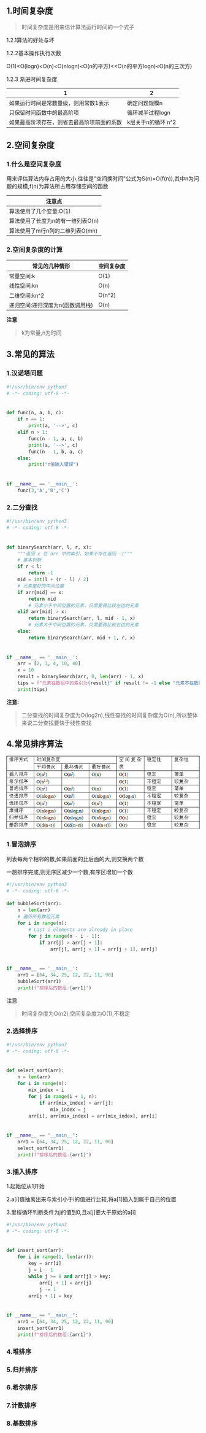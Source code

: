 ## 1.时间复杂度

> 时间复杂度是用来估计算法运行时间的一个式子

1.2.1算法的好处与坏

1.2.2基本操作执行次数

​	O(1)<O(logn)<O(n)<O(nlogn)<O(n的平方)<<O(n的平方logn)<O(n的三次方)

1.2.3 渐进时间复杂度

| 1                                          | 2                  |
| ------------------------------------------ | ------------------ |
| 如果运行时间是常数量级，则用常数1表示      | 确定问题规模n      |
| 只保留时间函数中的最高阶项                 | 循环减半过程logn   |
| 如果最高阶项存在，则省去最高阶项前面的系数 | k层关于n的循环 n^2 |

## 2.空间复杂度

###  1.什么是空间复杂度

用来评估算法内存占用的大小,往往是"空间换时间"公式为S(n)=O(f(n)),其中n为问题的规模,f(n)为算法所占用存储空间的函数

| 注意点                            |
| --------------------------------- |
| 算法使用了几个变量:O(1)           |
| 算法使用了长度为n的有一维列表O(n) |
| 算法使用了m行n列的二维列表O(mn)   |

### 2.空间复杂度的计算

| 常见的几种情形                   | 空间复杂度 |
| -------------------------------- | ---------- |
| 常量空间:k                       | O(1)       |
| 线性空间:kn                      | O(n)       |
| 二维空间:kn^2                    | O(n^2)     |
| 递归空间:递归深度为n(函数调用栈) | O(n)       |

**注意**

> k为常量,n为时间



##  3.常见的算法

### 1.汉诺塔问题

```python
#!/usr/bin/env python3
# -*- coding: utf-8 -*-


def func(n, a, b, c):
    if n == 1:
        print(a, '-->', c)
    elif n > 1:
        func(n - 1, a, c, b)
        print(a, '-->', c)
        func(n - 1, b, a, c)
    else:
        print("n值输入错误")


if __name__ == '__main__':
    func(3,'A','B','C')

```



###  2.二分查找

```python
#!/usr/bin/env python3
# -*- coding: utf-8 -*-


def binarySearch(arr, l, r, x):
    """返回 x 在 arr 中的索引，如果不存在返回 -1"""
    # 基本判断
    if r < l:
        return -1
    mid = int(l + (r - l) / 2)
    # 元素整好的中间位置
    if arr[mid] == x:
        return mid
        # 元素小于中间位置的元素，只需要再比较左边的元素
    elif arr[mid] > x:
        return binarySearch(arr, l, mid - 1, x)
        # 元素大于中间位置的元素，只需要再比较右边的元素
    else:
        return binarySearch(arr, mid + 1, r, x)


if __name__ == '__main__':
    arr = [2, 3, 4, 10, 40]
    x = 10
    result = binarySearch(arr, 0, len(arr) - 1, x)
    tips = f"元素在数组中的索引为{result}" if result != -1 else "元素不在数组中"
    print(tips)
```

**注意:**

> 二分查找的时间复杂度为O(log2n),线性查找的时间复杂度为O(n),所以整体来说二分查找要快于线性查找



## 4.常见排序算法

![img](picture/1.png)

 ### 1.冒泡排序

列表每两个相邻的数,如果前面的比后面的大,则交换两个数

一趟排序完成,则无序区减少一个数,有序区增加一个数

```python
#!/usr/bin/env python3
# -*- coding: utf-8 -*-

def bubbleSort(arr):
    n = len(arr)
    # 遍历所有数组元素
    for i in range(n):
        # Last i elements are already in place
        for j in range(n - i - 1):
            if arr[j] > arr[j + 1]:
                arr[j], arr[j + 1] = arr[j + 1], arr[j]


if __name__ == '__main__':
    arr1 = [64, 34, 25, 12, 22, 11, 90]
    bubbleSort(arr1)
    print(f"排序后的数组:{arr1}")
```

注意

> 时间复杂度为O(n2),空间复杂度为O(1),不稳定



### 2.选择排序

```python
#!/usr/bin/env python3
# -*- coding: utf-8 -*-


def select_sort(arr):
    n = len(arr)
    for i in range(n):
        mix_index = i
        for j in range(i + 1, n):
            if arr[mix_index] > arr[j]:
                mix_index = j
        arr[i], arr[mix_index] = arr[mix_index], arr[i]


if __name__ == "__main__":
    arr1 = [64, 34, 25, 12, 22, 11, 90]
    select_sort(arr1)
    print(f"排序后的数组:{arr1}")

```



### 3.插入排序

1.起始位从1开始

2.a[i]值抽离出来与索引小于i的值进行比较,将a[1]插入到属于自己的位置

3.里程循环判断条件为j的值到0,且a[j]要大于原始的a[i]



```python
#!/usr/bin/env python3
# -*- coding: utf-8 -*-


def insert_sort(arr):
    for i in range(1, len(arr)):
        key = arr[i]
        j = i - 1
        while j >= 0 and arr[j] > key:
            arr[j + 1] = arr[j]
            j -= 1
        arr[j + 1] = key


if __name__ == "__main__":
    arr1 = [64, 34, 25, 12, 22, 11, 90]
    insert_sort(arr1)
    print(f"排序后的数组:{arr1}")

```



### 4.堆排序



### 5.归并排序 



### 6.希尔排序



### 7.计数排序



 ### 8.基数排序



​       

​        

​       